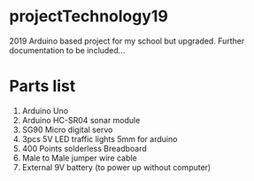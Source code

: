 # projectTechnology19
2019 Arduino based project for my school but upgraded.
Further documentation to be included...

# Parts list

1. Arduino Uno
2. Arduino HC-SR04 sonar module
3. SG90 Micro digital servo
4. 3pcs 5V LED traffic lights 5mm for arduino
5. 400 Points solderless Breadboard
6. Male to Male jumper wire cable
7. External 9V battery (to power up without computer)
